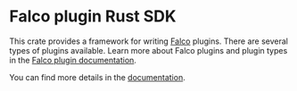 # Falco plugin Rust SDK

This crate provides a framework for writing [Falco](https://github.com/falcosecurity/falco)
plugins. There are several types of plugins available. Learn more about Falco plugins
and plugin types in the [Falco plugin documentation](https://falco.org/docs/plugins/).

You can find more details in the [documentation](https://falcosecurity.github.io/falco-plugin-rs/).

